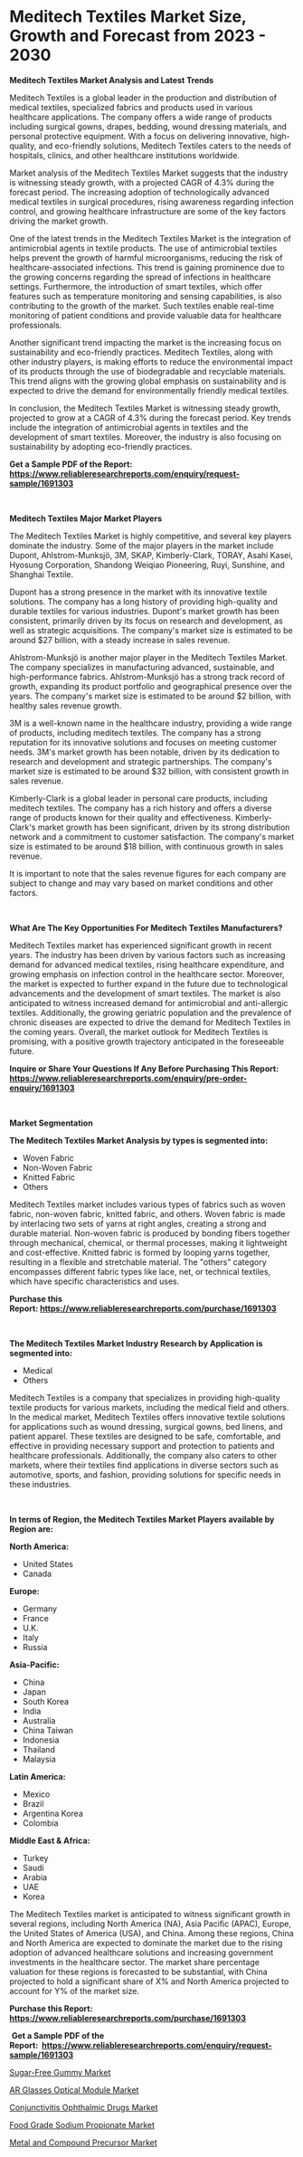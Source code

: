 <p><h1>Meditech Textiles Market Size, Growth and Forecast from 2023 - 2030</h1></p><p><strong>Meditech Textiles Market Analysis and Latest Trends</strong></p>
<p><p>Meditech Textiles is a global leader in the production and distribution of medical textiles, specialized fabrics and products used in various healthcare applications. The company offers a wide range of products including surgical gowns, drapes, bedding, wound dressing materials, and personal protective equipment. With a focus on delivering innovative, high-quality, and eco-friendly solutions, Meditech Textiles caters to the needs of hospitals, clinics, and other healthcare institutions worldwide.</p><p>Market analysis of the Meditech Textiles Market suggests that the industry is witnessing steady growth, with a projected CAGR of 4.3% during the forecast period. The increasing adoption of technologically advanced medical textiles in surgical procedures, rising awareness regarding infection control, and growing healthcare infrastructure are some of the key factors driving the market growth.</p><p>One of the latest trends in the Meditech Textiles Market is the integration of antimicrobial agents in textile products. The use of antimicrobial textiles helps prevent the growth of harmful microorganisms, reducing the risk of healthcare-associated infections. This trend is gaining prominence due to the growing concerns regarding the spread of infections in healthcare settings. Furthermore, the introduction of smart textiles, which offer features such as temperature monitoring and sensing capabilities, is also contributing to the growth of the market. Such textiles enable real-time monitoring of patient conditions and provide valuable data for healthcare professionals.</p><p>Another significant trend impacting the market is the increasing focus on sustainability and eco-friendly practices. Meditech Textiles, along with other industry players, is making efforts to reduce the environmental impact of its products through the use of biodegradable and recyclable materials. This trend aligns with the growing global emphasis on sustainability and is expected to drive the demand for environmentally friendly medical textiles.</p><p>In conclusion, the Meditech Textiles Market is witnessing steady growth, projected to grow at a CAGR of 4.3% during the forecast period. Key trends include the integration of antimicrobial agents in textiles and the development of smart textiles. Moreover, the industry is also focusing on sustainability by adopting eco-friendly practices.</p></p>
<p><strong>Get a Sample PDF of the Report:&nbsp; <a href="https://www.reliableresearchreports.com/enquiry/request-sample/1691303">https://www.reliableresearchreports.com/enquiry/request-sample/1691303</a></strong></p>
<p>&nbsp;</p>
<p><strong>Meditech Textiles Major Market Players</strong></p>
<p><p>The Meditech Textiles Market is highly competitive, and several key players dominate the industry. Some of the major players in the market include Dupont, Ahlstrom-Munksjö, 3M, SKAP, Kimberly-Clark, TORAY, Asahi Kasei, Hyosung Corporation, Shandong Weiqiao Pioneering, Ruyi, Sunshine, and Shanghai Textile.</p><p>Dupont has a strong presence in the market with its innovative textile solutions. The company has a long history of providing high-quality and durable textiles for various industries. Dupont's market growth has been consistent, primarily driven by its focus on research and development, as well as strategic acquisitions. The company's market size is estimated to be around $27 billion, with a steady increase in sales revenue.</p><p>Ahlstrom-Munksjö is another major player in the Meditech Textiles Market. The company specializes in manufacturing advanced, sustainable, and high-performance fabrics. Ahlstrom-Munksjö has a strong track record of growth, expanding its product portfolio and geographical presence over the years. The company's market size is estimated to be around $2 billion, with healthy sales revenue growth.</p><p>3M is a well-known name in the healthcare industry, providing a wide range of products, including meditech textiles. The company has a strong reputation for its innovative solutions and focuses on meeting customer needs. 3M's market growth has been notable, driven by its dedication to research and development and strategic partnerships. The company's market size is estimated to be around $32 billion, with consistent growth in sales revenue.</p><p>Kimberly-Clark is a global leader in personal care products, including meditech textiles. The company has a rich history and offers a diverse range of products known for their quality and effectiveness. Kimberly-Clark's market growth has been significant, driven by its strong distribution network and a commitment to customer satisfaction. The company's market size is estimated to be around $18 billion, with continuous growth in sales revenue.</p><p>It is important to note that the sales revenue figures for each company are subject to change and may vary based on market conditions and other factors.</p></p>
<p>&nbsp;</p>
<p><strong>What Are The Key Opportunities For Meditech Textiles Manufacturers?</strong></p>
<p><p>Meditech Textiles market has experienced significant growth in recent years. The industry has been driven by various factors such as increasing demand for advanced medical textiles, rising healthcare expenditure, and growing emphasis on infection control in the healthcare sector. Moreover, the market is expected to further expand in the future due to technological advancements and the development of smart textiles. The market is also anticipated to witness increased demand for antimicrobial and anti-allergic textiles. Additionally, the growing geriatric population and the prevalence of chronic diseases are expected to drive the demand for Meditech Textiles in the coming years. Overall, the market outlook for Meditech Textiles is promising, with a positive growth trajectory anticipated in the foreseeable future.</p></p>
<p><strong>Inquire or Share Your Questions If Any Before Purchasing This Report: <a href="https://www.reliableresearchreports.com/enquiry/pre-order-enquiry/1691303">https://www.reliableresearchreports.com/enquiry/pre-order-enquiry/1691303</a></strong></p>
<p>&nbsp;</p>
<p><strong>Market Segmentation</strong></p>
<p><strong>The Meditech Textiles Market Analysis by types is segmented into:</strong></p>
<p><ul><li>Woven Fabric</li><li>Non-Woven Fabric</li><li>Knitted Fabric</li><li>Others</li></ul></p>
<p><p>Meditech Textiles market includes various types of fabrics such as woven fabric, non-woven fabric, knitted fabric, and others. Woven fabric is made by interlacing two sets of yarns at right angles, creating a strong and durable material. Non-woven fabric is produced by bonding fibers together through mechanical, chemical, or thermal processes, making it lightweight and cost-effective. Knitted fabric is formed by looping yarns together, resulting in a flexible and stretchable material. The "others" category encompasses different fabric types like lace, net, or technical textiles, which have specific characteristics and uses.</p></p>
<p><strong>Purchase this Report:&nbsp;<a href="https://www.reliableresearchreports.com/purchase/1691303">https://www.reliableresearchreports.com/purchase/1691303</a></strong></p>
<p>&nbsp;</p>
<p><strong>The Meditech Textiles Market Industry Research by Application is segmented into:</strong></p>
<p><ul><li>Medical</li><li>Others</li></ul></p>
<p><p>Meditech Textiles is a company that specializes in providing high-quality textile products for various markets, including the medical field and others. In the medical market, Meditech Textiles offers innovative textile solutions for applications such as wound dressing, surgical gowns, bed linens, and patient apparel. These textiles are designed to be safe, comfortable, and effective in providing necessary support and protection to patients and healthcare professionals. Additionally, the company also caters to other markets, where their textiles find applications in diverse sectors such as automotive, sports, and fashion, providing solutions for specific needs in these industries.</p></p>
<p>&nbsp;</p>
<p><strong>In terms of Region, the Meditech Textiles Market Players available by Region are:</strong></p>
<p>
    <p> <strong> North America: </strong>
        <ul>
            <li>United States</li>
            <li>Canada</li>
        </ul>
        </p> 
    <p> <strong> Europe: </strong>
        <ul>
            <li>Germany</li>
            <li>France</li>
            <li>U.K.</li>
            <li>Italy</li>
            <li>Russia</li>
        </ul>
        </p> 
    <p> <strong> Asia-Pacific: </strong>
        <ul>
            <li>China</li>
            <li>Japan</li>
            <li>South Korea</li>
            <li>India</li>
            <li>Australia</li>
            <li>China Taiwan</li>
            <li>Indonesia</li>
            <li>Thailand</li>
            <li>Malaysia</li>
        </ul>
        </p> 
    <p> <strong> Latin America: </strong>
        <ul>
            <li>Mexico</li>
            <li>Brazil</li>
            <li>Argentina Korea</li>
            <li>Colombia</li>
        </ul>
        </p> 
    <p> <strong> Middle East & Africa: </strong>
        <ul>
            <li>Turkey</li>
            <li>Saudi</li>
            <li>Arabia</li>
            <li>UAE</li>
            <li>Korea</li>
        </ul>
    </p>
    </p>
<p><p>The Meditech Textiles market is anticipated to witness significant growth in several regions, including North America (NA), Asia Pacific (APAC), Europe, the United States of America (USA), and China. Among these regions, China and North America are expected to dominate the market due to the rising adoption of advanced healthcare solutions and increasing government investments in the healthcare sector. The market share percentage valuation for these regions is forecasted to be substantial, with China projected to hold a significant share of X% and North America projected to account for Y% of the market size.</p></p>
<p><strong>Purchase this Report: <a href="https://www.reliableresearchreports.com/purchase/1691303">https://www.reliableresearchreports.com/purchase/1691303</a></strong></p>
<p>&nbsp;<strong>Get a Sample PDF of the Report:&nbsp;&nbsp;<a href="https://www.reliableresearchreports.com/enquiry/request-sample/1691303">https://www.reliableresearchreports.com/enquiry/request-sample/1691303</a></strong></p>
<p><strong></strong></p>
<p><p><a href="https://www.linkedin.com/pulse/sugar-free-gummy-market-research-report-provides-thorough-zzjle/">Sugar-Free Gummy Market</a></p><p><a href="https://medium.com/@juananienow/ar-glasses-optical-module-market-research-report-its-history-and-forecast-2023-to-2030-609b6934d060">AR Glasses Optical Module Market</a></p><p><a href="https://medium.com/@jaydonhyatt2023/conjunctivitis-ophthalmic-drugs-market-trends-and-market-analysis-forecasted-for-period-2023-2030-b4dfdc33b60c">Conjunctivitis Ophthalmic Drugs Market</a></p><p><a href="https://www.linkedin.com/pulse/food-grade-sodium-propionate-market-size-share-global-a5nqe/">Food Grade Sodium Propionate Market</a></p><p><a href="https://github.com/marloy8/Market-Research-Report-List-1/blob/main/metal-and-compound-precursor-market.md">Metal and Compound Precursor Market</a></p></p>